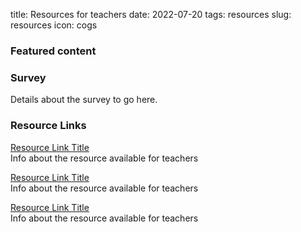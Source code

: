 title: Resources for teachers
date: 2022-07-20
tags: resources
slug: resources
icon: cogs

### Featured content

<div class="resource_highlight"><h3>Survey</h3><p>Details about the survey to go here.</p></div>


### Resource Links

[Resource Link Title](http://path/to/url.html)<br />Info about the resource available for teachers

[Resource Link Title](http://path/to/url.html)<br />Info about the resource available for teachers

[Resource Link Title](http://path/to/url.html)<br />Info about the resource available for teachers

